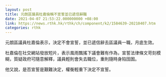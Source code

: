```yaml
---
layout: post
title: 元朗區議員杜嘉倫稱不宣誓並已遞信辭職
date: 2021-04-07 21:53:22.000000000 +08:00
link: https://news.rthk.hk/rthk/ch/component/k2/1584639-20210407.htm
categories: rthk
---
```


元朗區議員杜嘉倫表示，決定不會宣誓，並已遞信辭去區議員一職，月底生效。

杜嘉倫在社交網站發放短片，表示風雨飄搖下議會難有作為，宣誓法律條文苛刻模糊，質疑政府可隨意解釋，議員輕則會失去職位，重則隨時身陷囹圄。

他又說，是否宣誓是艱難決定，權衡輕重下決定不宣誓。
